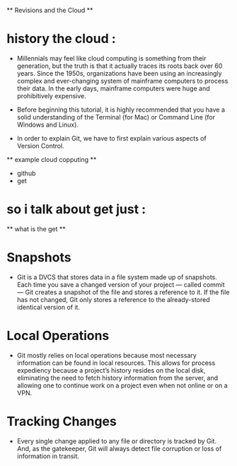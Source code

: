 ** Revisions and the Cloud **
# history the cloud :
* Millennials may feel like cloud computing is something from their generation, but the truth is that it actually traces its roots back over 60 years. Since the 1950s, organizations have been using an increasingly complex and ever-changing system of mainframe computers to process their data. In the early days, mainframe computers were huge and prohibitively expensive.

* Before beginning this tutorial, it is highly recommended that you have a solid understanding of the Terminal (for Mac) or Command Line (for Windows and Linux).

- In order to explain Git, we have to first explain various aspects of Version Control.

** example cloud copputing **
* github
* get 

# so i talk about get just :

** what is the get **
# Snapshots

* Git is a DVCS that stores data in a file system made up of snapshots. Each time you save a changed version of your project — called commit — Git creates a snapshot of the file and stores a reference to it. If the file has not changed, Git only stores a reference to the already-stored identical version of it.

# Local Operations

* Git mostly relies on local operations because most necessary information can be found in local resources. This allows for process expediency because a project’s history resides on the local disk, eliminating the need to fetch history information from the server, and allowing one to continue work on a project even when not online or on a VPN.

# Tracking Changes

* Every single change applied to any file or directory is tracked by Git. And, as the gatekeeper, Git will always detect file corruption or loss of information in transit. 